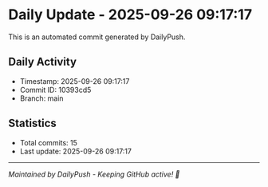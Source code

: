 # Daily Update - 2025-09-26 09:17:17

This is an automated commit generated by DailyPush.

## Daily Activity
- Timestamp: 2025-09-26 09:17:17
- Commit ID: 10393cd5
- Branch: main

## Statistics
- Total commits: 15
- Last update: 2025-09-26 09:17:17

---
*Maintained by DailyPush - Keeping GitHub active! 🚀*
